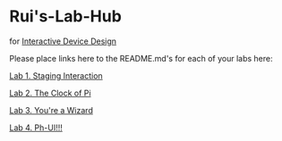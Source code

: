 # Rui's-Lab-Hub
for [Interactive Device Design](https://github.com/FAR-Lab/Developing-and-Designing-Interactive-Devices/)

Please place links here to the README.md's for each of your labs here:

[Lab 1. Staging Interaction](Lab%201/) </br>

[Lab 2. The Clock of Pi](Lab%202/)

[Lab 3. You're a Wizard](Lab%203/)

[Lab 4. Ph-UI!!!](Lab%204/)
